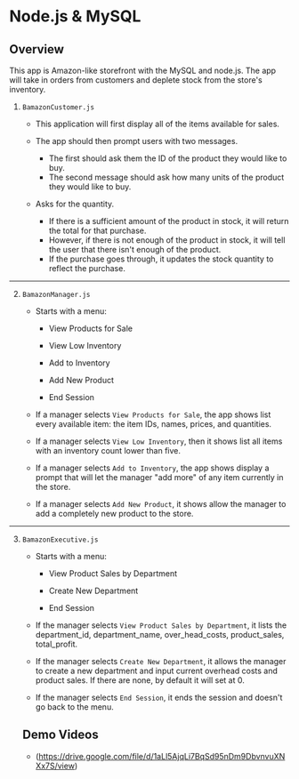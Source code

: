 # Node.js & MySQL

## Overview

This app is Amazon-like storefront with the MySQL and node.js. The app will take in orders from customers and deplete stock from the store's inventory. 

1. `BamazonCustomer.js`

    * This application will first display all of the items available for sales.

    * The app should then prompt users with two messages.

        * The first should ask them the ID of the product they would like to buy.
        * The second message should ask how many units of the product they would like to buy.

    * Asks for the quantity.

      * If there is a sufficient amount of the product in stock, it will return the total for that purchase.
      * However, if there is not enough of the product in stock, it will tell the user that there isn't enough of the product.
      * If the purchase goes through, it updates the stock quantity to reflect the purchase.

-----------------------

2. `BamazonManager.js`

    * Starts with a menu:
        * View Products for Sale

        * View Low Inventory

        * Add to Inventory

        * Add New Product

        * End Session

    * If a manager selects `View Products for Sale`, the app shows list every available item: the item IDs, names, prices, and quantities.

    * If a manager selects `View Low Inventory`, then it shows list all items with an inventory count lower than five.

    * If a manager selects `Add to Inventory`, the app shows display a prompt that will let the manager "add more" of any item currently in the store.

    * If a manager selects `Add New Product`, it shows allow the manager to add a completely new product to the store.

-----------------------

3. `BamazonExecutive.js`

    * Starts with a menu:
        * View Product Sales by Department

        * Create New Department

        * End Session

    * If the manager selects `View Product Sales by Department`, it lists the department_id, department_name, over_head_costs, product_sales, total_profit.

    * If the manager selects `Create New Department`, it allows the manager to create a new department and input current overhead costs and product sales. If there are none, by default it will set at 0.

    * If the manager selects `End Session`, it ends the session and doesn't go back to the menu.

    ## Demo Videos
    * (https://drive.google.com/file/d/1aLl5AjqLi7BqSd95nDm9DbvnvuXNXx7S/view)
